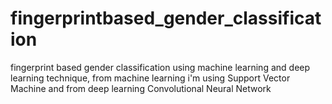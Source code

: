 # fingerprintbased_gender_classification
fingerprint based gender classification using machine learning and deep learning technique, from machine learning i'm using Support Vector Machine and from deep learning Convolutional Neural Network
